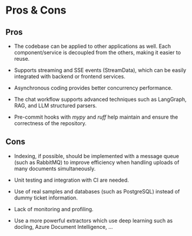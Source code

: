 # Pros & Cons

## Pros

- The codebase can be applied to other applications as well. Each component/service is decoupled from the others, making it easier to reuse.

- Supports streaming and SSE events (StreamData), which can be easily integrated with backend or frontend services.

- Asynchronous coding provides better concurrency performance.

- The chat workflow supports advanced techniques such as LangGraph, RAG, and LLM structured parsers.

- Pre-commit hooks with *mypy* and *ruff* help maintain and ensure the correctness of the repository.

## Cons

- Indexing, if possible, should be implemented with a message queue (such as RabbitMQ) to improve efficiency when handling uploads of many documents simultaneously.

- Unit testing and integration with CI are needed.

- Use of real samples and databases (such as PostgreSQL) instead of dummy ticket information.

- Lack of monitoring and profiling.

- Use a more powerful extractors which use deep learning such as docling, Azure Document Intelligence, ...
